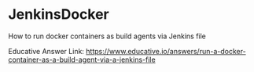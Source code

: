 # JenkinsDocker
How to run docker containers as build agents via Jenkins file

Educative Answer Link: https://www.educative.io/answers/run-a-docker-container-as-a-build-agent-via-a-jenkins-file

